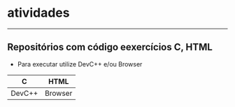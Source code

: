 # atividades
---
## Repositórios com código eexercícios C, HTML
- Para executar utilize DevC++ e/ou Browser

|C|HTML|
|-|-|
|DevC++|Browser|
